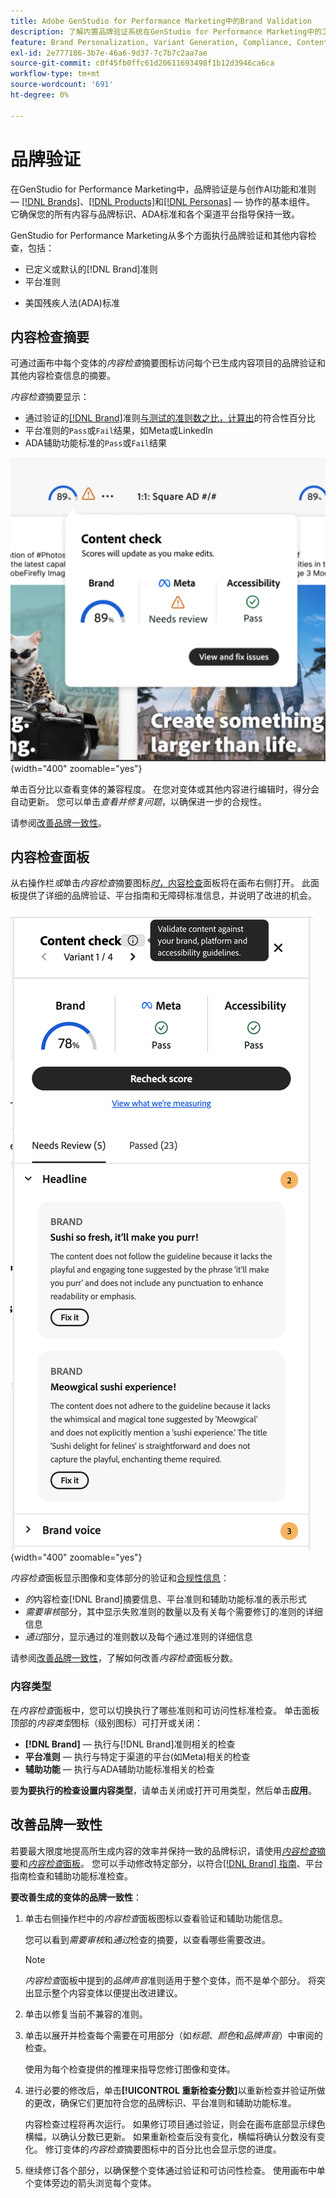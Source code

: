 ```yaml
---
title: Adobe GenStudio for Performance Marketing中的Brand Validation
description: 了解内置品牌验证系统在GenStudio for Performance Marketing中的工作方式。
feature: Brand Personalization, Variant Generation, Compliance, Content Generation, Content Review, Generative AI
exl-id: 2e777186-3b7e-46a6-9d37-7c7b7c2aa7ae
source-git-commit: c0f45fb0ffc61d20611693498f1b12d3946ca6ca
workflow-type: tm+mt
source-wordcount: '691'
ht-degree: 0%

---
```


# 品牌验证

在GenStudio for Performance Marketing中，品牌验证是与创作AI功能和准则 — [[!DNL Brands]](/help/user-guide/guidelines/brands.md)、[[!DNL Products]](/help/user-guide/guidelines/products.md)和[[!DNL Personas]](/help/user-guide/guidelines/personas.md) — 协作的基本组件。 它确保您的所有内容与品牌标识、ADA标准和各个渠道平台指导保持一致。

GenStudio for Performance Marketing从多个方面执行品牌验证和其他内容检查，包括：

* 已定义或默认的[!DNL Brand]准则
* 平台准则
<!-- * Ethical considerations related to gender, ethnicity, race, disability status, and age in AI-generated content -->
* 美国残疾人法(ADA)标准

## 内容检查摘要

可通过画布中每个变体的&#x200B;_内容检查_&#x200B;摘要图标访问每个已生成内容项目的品牌验证和其他内容检查信息的摘要。

_内容检查_&#x200B;摘要显示：

* 通过验证的[[!DNL Brand]](brands.md)准则[与测试的准则数之比，计算出](overview.md)的符合性百分比
* 平台准则的`Pass`或`Fail`结果，如Meta或LinkedIn
* ADA辅助功能标准的`Pass`或`Fail`结果

![内容检查摘要](/help/assets/content-check-summary.png){width="400" zoomable="yes"}

单击百分比以查看变体的兼容程度。 在您对变体或其他内容进行编辑时，得分会自动更新。 您可以单击&#x200B;_查看并修复问题_，以确保进一步的合规性。

请参阅[改善品牌一致性](#improve-brand-alignment)。

## 内容检查面板

从右操作栏&#x200B;_或_&#x200B;单击&#x200B;_内容检查_&#x200B;摘要图标&#x200B;[_时，_&#x200B;内容检查](#content-check-summary)面板将在画布右侧打开。 此面板提供了详细的品牌验证、平台指南和无障碍标准信息，并说明了改进的机会。

![内容检查面板](/help/assets/content-check-panel.png){width="400" zoomable="yes"}

_内容检查_&#x200B;面板显示图像和变体部分的验证和[合规性信息](/help/user-guide/guidelines/overview.md#compliance)：

* _的_&#x200B;内容检查[!DNL Brand]摘要信息、平台准则和辅助功能标准的表示形式
* _需要审核_&#x200B;部分，其中显示失败准则的数量以及有关每个需要修订的准则的详细信息
* _通过_&#x200B;部分，显示通过的准则数以及每个通过准则的详细信息

请参阅[改善品牌一致性](#improve-brand-alignment)，了解如何改善&#x200B;_内容检查_&#x200B;面板分数。

### 内容类型

在&#x200B;_内容检查_&#x200B;面板中，您可以切换执行了哪些准则和可访问性标准检查。 单击面板顶部的&#x200B;_内容类型_&#x200B;图标（级别图标）可打开或关闭：

* **[!DNL Brand]** — 执行与[!DNL Brand]准则相关的检查
* **平台准则** — 执行与特定于渠道的平台(如Meta)相关的检查
* **辅助功能** — 执行与ADA辅助功能标准相关的检查

要&#x200B;**为要执行的检查设置内容类型**，请单击关闭或打开可用类型，然后单击&#x200B;**应用**。

## 改善品牌一致性

若要最大限度地提高所生成内容的效率并保持一致的品牌标识，请使用&#x200B;[_内容检查_&#x200B;摘要](#content-check-summary)和&#x200B;[_内容检查_&#x200B;面板](#content-check-panel)。 您可以手动修改特定部分，以符合[[!DNL Brand] 指南](brands.md)、平台指南检查和辅助功能标准检查。

**要改善生成的变体的品牌一致性**：

1. 单击右侧操作栏中的&#x200B;_内容检查_&#x200B;面板图标以查看验证和辅助功能信息。

   您可以看到&#x200B;_需要审核_&#x200B;和&#x200B;_通过_&#x200B;检查的摘要，以查看哪些需要改进。

   >[!NOTE]
   >
   > _内容检查_&#x200B;面板中提到的&#x200B;_品牌声音_&#x200B;准则适用于整个变体，而不是单个部分。 将突出显示整个内容变体以便提出改进建议。

1. 单击以修复当前不兼容的准则。
1. 单击以展开并检查每个需要在可用部分（如&#x200B;_标题_、_颜色_&#x200B;和&#x200B;_品牌声音_）中审阅的检查。

   使用为每个检查提供的推理来指导您修订图像和变体。

1. 进行必要的修改后，单击&#x200B;**[!UICONTROL 重新检查分数]**&#x200B;以重新检查并验证所做的更改，确保它们更加符合您的品牌标识、平台准则和辅助功能标准。

   内容检查过程将再次运行。 如果修订项目通过验证，则会在画布底部显示绿色横幅，以确认分数已更新。 如果重新检查后没有变化，横幅将确认分数没有变化。 修订变体的&#x200B;_内容检查_&#x200B;摘要图标中的百分比也会显示您的进度。

1. 继续修订各个部分，以确保整个变体通过验证和可访问性检查。 使用画布中单个变体旁边的箭头浏览每个变体。
